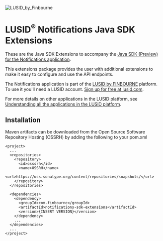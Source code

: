![LUSID_by_Finbourne](https://content.finbourne.com/LUSID_repo.png)

# LUSID<sup>®</sup> Notifications Java SDK Extensions

These are the Java SDK Extensions to accompany the [Java SDK (Preview) for the Notifications application](https://github.com/finbourne/notifications-sdk-java-preview).

This extensions package provides the user with additional extensions to make it easy to configure and use the API endpoints. 

The Notifications application is part of the [LUSID by FINBOURNE](https://www.finbourne.com/lusid-technology) platform. To use it you'll need a LUSID account. [Sign up for free at lusid.com](https://www.lusid.com/app/signup).

For more details on other applications in the LUSID platform, see [Understanding all the applications in the LUSID platform](https://support.lusid.com/knowledgebase/article/KA-01787/en-us).

## Installation 

Maven artifacts can be downloaded from the Open Source Software Repository Hosting (OSSRH) by adding the following to your pom.xml

```
<project>
  ...
  <repositories>
    <repository>
      <id>osssrh</id>
      <name>OSSRH</name>
      <url>https://oss.sonatype.org/content/repositories/snapshots/</url>
    </repository>
  </repositories>

  <dependencies>
    <dependency>
      <groupId>com.finbourne</groupId>
      <artifactId>notifications-sdk-extensions</artifactId>
      <version>{INSERT VERSION}</version>
    </dependency>
    ...
  </dependencies>
  ...
</project>
```

